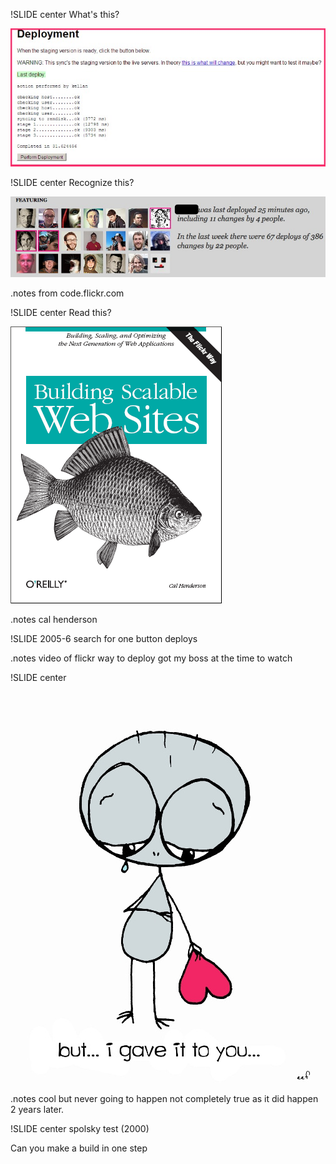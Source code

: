 !SLIDE center
What's this?

![one button deploy](one-button-deploy.jpg)

!SLIDE center
Recognize this?

![flickr deploy](flickr-blacked-out.jpg)

.notes from code.flickr.com

!SLIDE center
Read this?

![flickr deploy](cover_large.png)

.notes cal henderson

!SLIDE 
2005-6 search for one button deploys 

.notes video of flickr way to deploy
got my boss at the time to watch

!SLIDE center 
![but-i-gave-it-too-you](but-i-gave-it-to-you.jpg)

.notes cool but never going to happen not completely true as it did happen 2 years later.

!SLIDE center
spolsky test (2000)

Can you make a build in one step
